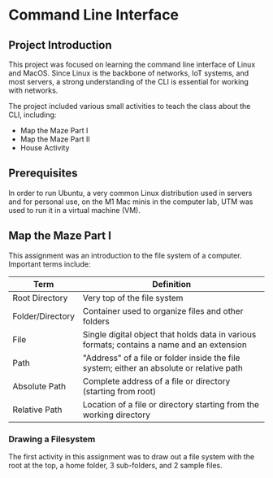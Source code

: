 # Command Line Interface

## Project Introduction

This project was focused on learning the command line interface of Linux and MacOS. Since Linux is the backbone of networks, IoT systems, and most servers, a strong understanding of the CLI is essential for working with networks. 

The project included various small activities to teach the class about the CLI, including:

- Map the Maze Part I
- Map the Maze Part II
- House Activity 

## Prerequisites

In order to run Ubuntu, a very common Linux distribution used in servers and for personal use, on the M1 Mac minis in the computer lab, UTM was used to run it in a virtual machine (VM). 

## Map the Maze Part I

This assignment was an introduction to the file system of a computer. Important terms include:

| Term     |Definition|
|----------|----------|
|Root Directory|Very top of the file system|
|Folder/Directory|Container used to organize files and other folders|
|File|Single digital object that holds data in various formats; contains a name and an extension|
|Path|"Address" of a file or folder inside the file system; either an absolute or relative path|
|Absolute Path|Complete address of a file or directory (starting from root)|
|Relative Path|Location of a file or directory starting from the working directory|

### Drawing a Filesystem
The first activity in this assignment was to draw out a file system with the root at the top, a home folder, 3 sub-folders, and 2 sample files. 


